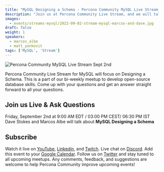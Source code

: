```yaml
---
title: "MySQL Designing a Schema - Percona Community MySQL Live Stream & Chat - Sept 2nd"
description: "Join us at Percona Community Live Stream, and we will talk about MySQL Designing a Schema with database experts on Friday, September 2nd at 9:00 AM EDT  / 03:00 PM CEST/ 06:30 PM IST"
images:
  - events/streams-mysql/2022-09-02-stream-mysql-marcos-and-dave.jpg
draft: false
weight: 1
speakers:
  - marcos_albe
  - matt_yonkovit
tags: ['MySQL', 'Stream']
---
```

![Percona Community MySQL Live Stream Sept 2nd](events/streams-mysql/2022-09-02-stream-mysql-marcos-and-dave.jpg)

Percona Community Live Stream for MySQL will focus on Designing a Schema. This is a part of our bi-weekly meetup to develop open-source database skills. Come up with your questions and get an answer straight forward to all your questions.

## Join us Live & Ask Questions
Friday, September 2nd at 9:00 AM EDT / 03:00 PM CEST/ 06:30 PM IST
Dave Stokes and Marcos Albe will talk about **MySQL Designing a Schema**


## Subscribe
Watch it live on [YouTube](https://www.youtube.com/watch?v=PEa3cBKwAI4), [Linkedin](https://www.linkedin.com/feed/update/urn:li:ugcPost:6970094872632381441/), and [Twitch](https://www.twitch.tv/perconacommunity).
Live chat on [Discord](http://per.co.na/discord).
Add this event to your [Google Calendar](https://calendar.google.com/event?action=TEMPLATE&tmeid=NXFpcjRnbnFua2Y4bGNubjdxYXE1NW82MThfMjAyMjA5MDJUMTMwMDAwWiBmcmVkZWwubWFtaW5kcmFAcGVyY29uYS5jb20&tmsrc=fredel.mamindra%40percona.com).
Follow us on [Twitter](https://twitter.com/PerconaBytes) and stay tuned to all upcoming meetups.
Any comments, feedback, and suggestions are welcome to help Percona Community improve upcoming events!


